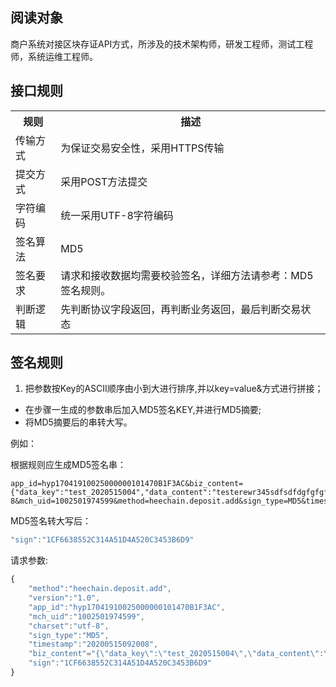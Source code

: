 ## 阅读对象

商户系统对接区块存证API方式，所涉及的技术架构师，研发工程师，测试工程师，系统运维工程师。

## 接口规则

<table data-hy-role="doctbl">
    <tr>
        <th>规则</th>
        <th>描述</th>   
    </tr>
    <tr>
        <td>传输方式</td>
        <td>为保证交易安全性，采用HTTPS传输</td>
    </tr>
    <tr>
        <td>提交方式</td>
        <td>采用POST方法提交</td>
    </tr>
    <tr>
        <td>字符编码</td>
        <td>统一采用UTF-8字符编码</td>
    </tr>
    <tr>
        <td>签名算法</td>
        <td>MD5</td>
    </tr>
    <tr>
        <td>签名要求</td>
        <td>请求和接收数据均需要校验签名，详细方法请参考：MD5签名规则。</td>
    </tr>
    <tr>
        <td>判断逻辑</td>
        <td>先判断协议字段返回，再判断业务返回，最后判断交易状态</td>
    </tr>
</table>

## 签名规则

1. 把参数按Key的ASCII顺序由小到大进行排序,并以key=value&方式进行拼接；
- 在步骤一生成的参数串后加入MD5签名KEY,并进行MD5摘要;
- 将MD5摘要后的串转大写。


例如：

根据规则应生成MD5签名串：
```text
app_id=hyp17041910025000000101470B1F3AC&biz_content={"data_key":"test_2020515004","data_content":"testerewr345sdfsdfdgfgfgfffe","notify_url":"http://localhost/TestMergepay/Api/RecNotifyUrl.aspx"}&charset=utf-8&mch_uid=1002501974599&method=heechain.deposit.add&sign_type=MD5&timestamp=20200515092008&version=1.0&key=099E0DB65F1F4EAFA0EBA529
```

MD5签名转大写后：

```javascript
"sign":"1CF6638552C314A51D4A520C3453B6D9"
```

请求参数:
```javascript
{
    "method":"heechain.deposit.add",
    "version":"1.0",
    "app_id":"hyp17041910025000000101470B1F3AC",
    "mch_uid":"1002501974599",
    "charset":"utf-8",
    "sign_type":"MD5",
    "timestamp":"20200515092008",
    "biz_content"="{\"data_key\":\"test_2020515004\",\"data_content\":\"e9774123a03acfa7e6c0dfe5e91d12f4\",\"notify_url\":\"http://localhost/TestMergepay/Api/RecNotifyUrl.aspx\"}",
    "sign":"1CF6638552C314A51D4A520C3453B6D9"
}
```
